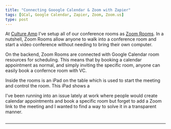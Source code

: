 ```yaml
---
title: "Connecting Gooogle Calendar & Zoom with Zapier"
tags: [GCal, Google Calendar, Zapier, Zoom, Zoom.us]
type: post
---
```


At [Culture Amp][1] I've setup all of our conference rooms as [Zoom Rooms][2]. In a nutshell, Zoom Rooms allow anyone to walk into a conference room and start a video conference without needing to bring their own computer.

On the backend, Zoom Rooms are connected with Google Calendar room resources for scheduling. This means that by booking a calendar appointment as normal, and simply inviting the specific room, anyone can easily book a confernce room with VC.

Inside the rooms is an iPad on the table which is used to start the meeting and control the room. This iPad shows a 

I've been running into an issue lately at work where people would create calendar appointments and book a specific room but forget to add a Zoom link to the meeting and I wanted to find a way to solve it in a transparent manner.

![]()


---

[1]:	https://cultureamp.com
[2]:	https://zoom.us/zoomrooms
